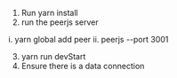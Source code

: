 1. Run yarn install
2. run the peerjs server

i. yarn global add peer
ii.  peerjs --port 3001

3. yarn run devStart 
4. Ensure there is a data connection 

